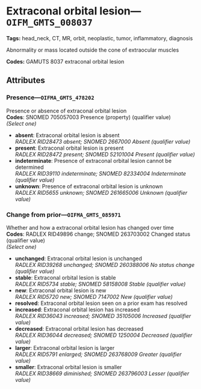 # Extraconal orbital lesion—`OIFM_GMTS_008037`

**Tags:** head_neck, CT, MR, orbit, neoplastic, tumor, inflammatory, diagnosis

Abnormality or mass located outside the cone of extraocular muscles

**Codes:** GAMUTS 8037 extraconal orbital lesion

## Attributes

### Presence—`OIFMA_GMTS_478202`

Presence or absence of extraconal orbital lesion  
**Codes**: SNOMED 705057003 Presence (property) (qualifier value)  
*(Select one)*

- **absent**: Extraconal orbital lesion is absent  
_RADLEX RID28473 absent; SNOMED 2667000 Absent (qualifier value)_
- **present**: Extraconal orbital lesion is present  
_RADLEX RID28472 present; SNOMED 52101004 Present (qualifier value)_
- **indeterminate**: Presence of extraconal orbital lesion cannot be determined  
_RADLEX RID39110 indeterminate; SNOMED 82334004 Indeterminate (qualifier value)_
- **unknown**: Presence of extraconal orbital lesion is unknown  
_RADLEX RID5655 unknown; SNOMED 261665006 Unknown (qualifier value)_

### Change from prior—`OIFMA_GMTS_085971`

Whether and how a extraconal orbital lesion has changed over time  
**Codes**: RADLEX RID49896 change; SNOMED 263703002 Changed status (qualifier value)  
*(Select one)*

- **unchanged**: Extraconal orbital lesion is unchanged  
_RADLEX RID39268 unchanged; SNOMED 260388006 No status change (qualifier value)_
- **stable**: Extraconal orbital lesion is stable  
_RADLEX RID5734 stable; SNOMED 58158008 Stable (qualifier value)_
- **new**: Extraconal orbital lesion is new  
_RADLEX RID5720 new; SNOMED 7147002 New (qualifier value)_
- **resolved**: Extraconal orbital lesion seen on a prior exam has resolved  
- **increased**: Extraconal orbital lesion has increased  
_RADLEX RID36043 increased; SNOMED 35105006 Increased (qualifier value)_
- **decreased**: Extraconal orbital lesion has decreased  
_RADLEX RID36044 decreased; SNOMED 1250004 Decreased (qualifier value)_
- **larger**: Extraconal orbital lesion is larger  
_RADLEX RID5791 enlarged; SNOMED 263768009 Greater (qualifier value)_
- **smaller**: Extraconal orbital lesion is smaller  
_RADLEX RID38669 diminished; SNOMED 263796003 Lesser (qualifier value)_